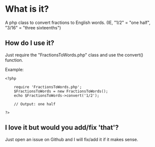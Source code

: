 What is it?
===========

A php class to convert fractions to English words. 
(IE, "1/2" = "one half", "3/16" = "three sixteenths")

How do I use it?
----------------

Just require the "FractionsToWords.php" class and use the convert() function.

Example:

	<?php
		
		require 'FractionsToWords.php';
		$FractionsToWords = new FractionsToWords();
		echo $FractionsToWords->convert('1/2');
		
		// Output: one half
		
	?>

I love it but would you add/fix 'that'?
---------------------------------------

Just open an issue on Github and I will fix/add it if it makes sense.